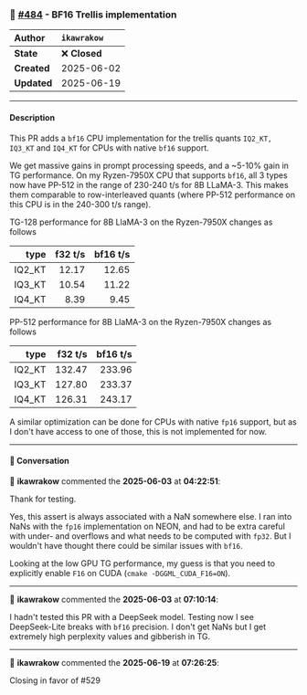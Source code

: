 ### 🔀 [#484](https://github.com/ikawrakow/ik_llama.cpp/pull/484) - BF16 Trellis implementation

| **Author** | `ikawrakow` |
| :--- | :--- |
| **State** | ❌ **Closed** |
| **Created** | 2025-06-02 |
| **Updated** | 2025-06-19 |

---

#### Description

This PR adds a `bf16` CPU implementation for the trellis quants `IQ2_KT, IQ3_KT` and `IQ4_KT` for CPUs with native `bf16` support.

We get massive gains in prompt processing speeds, and a ~5-10% gain in TG performance. On my Ryzen-7950X CPU that supports `bf16`, all 3 types now have PP-512 in the range of 230-240 t/s for 8B LLaMA-3. This makes them comparable to row-interleaved quants (where PP-512 performance on this CPU is in the 240-300 t/s range).

TG-128 performance for 8B LlaMA-3 on the Ryzen-7950X changes as follows

| type | f32 t/s | bf16 t/s|
|---: | ---: | ---: |
| IQ2_KT | 12.17 | 12.65 |
| IQ3_KT | 10.54 | 11.22 |
| IQ4_KT | 8.39 | 9.45 |

PP-512 performance for 8B LlaMA-3 on the Ryzen-7950X changes as follows

| type | f32 t/s | bf16 t/s|
|---: | ---: | ---: |
| IQ2_KT | 132.47 | 233.96 |
| IQ3_KT | 127.80 | 233.37 |
| IQ4_KT | 126.31 | 243.17 |

A similar optimization can be done for CPUs with native `fp16` support, but as I don't have access to one of those, this is not implemented for now.

---

#### 💬 Conversation

👤 **ikawrakow** commented the **2025-06-03** at **04:22:51**:<br>

Thank for testing.

Yes, this assert is always associated with a NaN somewhere else. I ran into NaNs with the `fp16` implementation on NEON, and had to be extra careful with under- and overflows and what needs to be computed with `fp32`. But I wouldn't have thought there could be similar issues with `bf16`.

Looking at the low GPU TG performance, my guess is that you need to explicitly enable `F16` on CUDA (`cmake -DGGML_CUDA_F16=ON`).

---

👤 **ikawrakow** commented the **2025-06-03** at **07:10:14**:<br>

I hadn't tested this PR with a DeepSeek model. Testing now I see DeepSeek-Lite breaks with `bf16` precision. I don't get NaNs but I get extremely high perplexity values and gibberish in TG.

---

👤 **ikawrakow** commented the **2025-06-19** at **07:26:25**:<br>

Closing in favor of #529